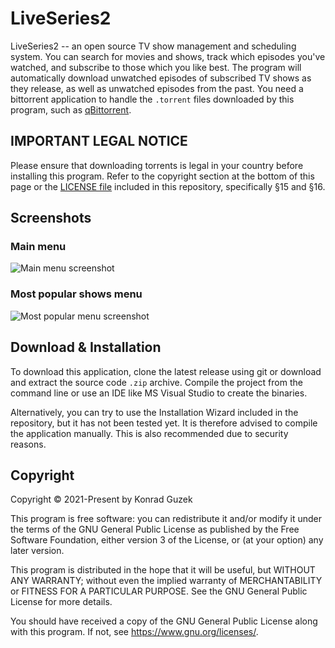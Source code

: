 # LiveSeries2
LiveSeries2 -- an open source TV show management and scheduling system.
You can search for movies and shows, track which episodes you've watched, and subscribe to those which you like best.
The program will automatically download unwatched episodes of subscribed TV shows as they release, as well as unwatched episodes from the past.
You need a bittorrent application to handle the `.torrent` files downloaded by this program, such as [qBittorrent](https://www.qbittorrent.org/).

## IMPORTANT LEGAL NOTICE
Please ensure that downloading torrents is legal in your country before installing this program.
Refer to the copyright section at the bottom of this page or the [LICENSE file](https://github.com/kguzek/LiveSeries2/blob/master/LICENSE) included in this repository, specifically §15 and §16.

## Screenshots

### Main menu

![Main menu screenshot](https://github.com/kguzek/liveSeries2/blob/images/screenshot-1.png?raw=true)

### Most popular shows menu

![Most popular menu screenshot](https://github.com/kguzek/liveSeries2/blob/images/screenshot-2.png?raw=true)

## Download & Installation

To download this application, clone the latest release using git or download and extract the source code `.zip` archive.
Compile the project from the command line or use an IDE like MS Visual Studio to create the binaries. 

Alternatively, you can try to use the Installation Wizard included in the repository, but it has not been tested yet.
It is therefore advised to compile the application manually. This is also recommended due to security reasons.

## Copyright

Copyright © 2021-Present by Konrad Guzek

This program is free software: you can redistribute it and/or modify
it under the terms of the GNU General Public License as published by
the Free Software Foundation, either version 3 of the License, or
(at your option) any later version.

This program is distributed in the hope that it will be useful,
but WITHOUT ANY WARRANTY; without even the implied warranty of
MERCHANTABILITY or FITNESS FOR A PARTICULAR PURPOSE.  See the
GNU General Public License for more details.

You should have received a copy of the GNU General Public License
along with this program.  If not, see <https://www.gnu.org/licenses/>.
